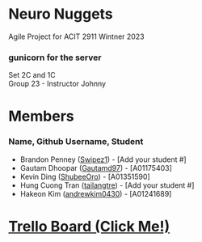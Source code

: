 # Neuro Nuggets
Agile Project for ACIT 2911 Wintner 2023

### gunicorn for the server

Set 2C and 1C  
Group 23 - Instructor Johnny 

# Members
### Name, Github Username, Student #
- Brandon Penney ([Swipez1](https://github.com/Swipez1)) - [Add your student #]
- Gautam Dhoopar ([Gautamd97](https://github.com/Gautamd97)) - [A01175403]
- Kevin Ding ([ShubeeOro](https://github.com/ShubeeOro)) - [A01351590]
- Hung Cuong Tran ([tailangtre](https://github.com/tailangtre)) - [Add your student #]
- Hakeon Kim ([andrewkim0430](https://github.com/andrewkim0430)) - [A01241689]


# [Trello Board (Click Me!)](https://trello.com/b/3d5WGir6/neuro-nuggets)

